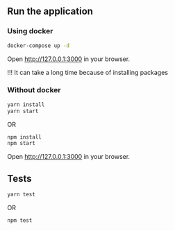 ## Run the application

### Using docker

```sh
docker-compose up -d
```

Open http://127.0.0.1:3000 in your browser.

!!! It can take a long time because of installing packages

### Without docker

```sh
yarn install
yarn start
```

OR

```sh
npm install
npm start
```

Open http://127.0.0.1:3000 in your browser.

## Tests

```sh
yarn test
```

OR

```sh
npm test
```